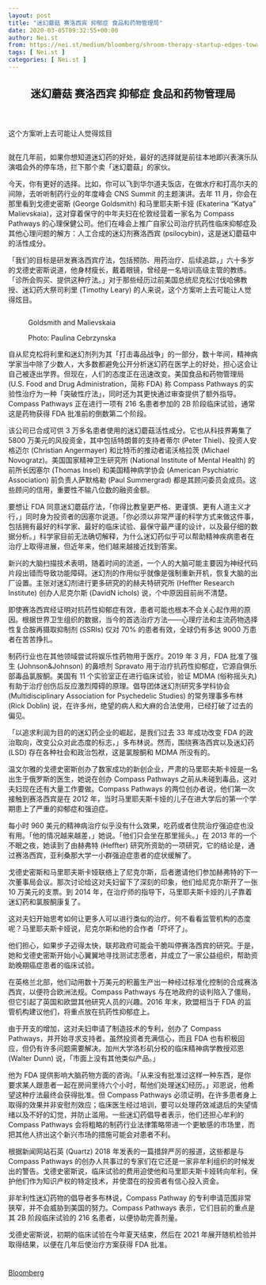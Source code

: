 ```yaml
---
layout: post
title: "迷幻蘑菇 赛洛西宾 抑郁症 食品和药物管理局"
date: 2020-03-05T09:32:55+00:00
author: Nei.st
from: https://nei.st/medium/bloomberg/shroom-therapy-startup-edges-toward-fda-approval
tags: [ Nei.st ]
categories: [ Nei.st ]
---
```


<article class="post-17212 post type-post status-publish format-standard hentry category-bloomberg" id="post-17212">
 <header class="page-header medium Archives">
  <div class="page-header__image">
  </div>
  <div class="page-header__content">
   <h1 class="page-title text-align-center">
    迷幻蘑菇 赛洛西宾 抑郁症 食品和药物管理局
   </h1>
  </div>
 </header>
 <div class="entry-content aesop-entry-content" id="post-17212-content">
  <link as="font" crossorigin="anonymous" href="//cdn.jsdelivr.net/gh/0nd1jyU39XQ/_/glyph/font-face/0uIzqoZjSuJfvSBnvgXTcApMtcVhMcpr.woff" rel="preload" type="font/woff"/>
  <link as="font" crossorigin="anonymous" href="//cdn.jsdelivr.net/gh/0nd1jyU39XQ/_/glyph/font-face/1sTnSLZWDKucPX6SAk.woff" rel="preload" type="font/woff"/>
  <p class="blog-post__description">
   这个方案听上去可能让人觉得炫目
  </p>
  <span id="more-17212">
  </span>
  <div class="container img">
   <div class="aspectRatioPlaceholder">
    <div class="progressiveMedia" data-height="1467" data-width="2200">
     <img alt="" class="progressiveMedia-image" data-src="https://cdn.jsdelivr.net/gh/0nd1jyU39XQ/_/img/1/idy_RFXs1Kwk.jpg" src="https://cdn.jsdelivr.net/gh/0nd1jyU39XQ/_/img/1/idy_RFXs1Kwk.jpg"/>
    </div>
   </div>
  </div>
  <p>
   就在几年前，如果你想知道迷幻药的好处，最好的选择就是前往本地即兴表演乐队演唱会外的停车场，拦下那个卖「迷幻蘑菇」的家伙。
  </p>
  <p>
   今天，你有更好的选择。比如，你可以飞到华尔道夫饭店，在做水疗和打高尔夫的间隙，去听听制药行业的年度峰会 CNS Summit 的主题演讲。去年 11 月，你会在那里看到戈德史密斯 (George Goldsmith) 和马里耶夫斯卡娅 (Ekaterina “Katya” Malievskaia)，这对穿着保守的中年夫妇在伦敦经营着一家名为 Compass Pathways 的心理保健公司。他们在峰会上推广自家公司治疗抗药性临床抑郁症及其他心理问题的解方：人工合成的迷幻剂赛洛西宾 (psilocybin)，这是迷幻蘑菇中的活性成分。
  </p>
  <p>
   「我们的目标是研发赛洛西宾疗法，包括预防、用药治疗、后续追踪，」六十多岁的戈德史密斯说道，他身材瘦长，戴着眼镜，曾经是一名培训高级主管的教练。「诊所会购买、提供这种疗法。」对于那些经历过前美国总统尼克松讨伐哈佛教授、迷幻药大祭司利里 (Timothy Leary) 的人来说，这个方案听上去可能让人觉得炫目。
  </p>
  <div class="container img">
   <div class="aspectRatioPlaceholder">
    <div class="progressiveMedia" data-height="2200" data-width="2200">
     <img alt="" class="progressiveMedia-image lazyload" data-src="https://cdn.jsdelivr.net/gh/0nd1jyU39XQ/_/img/1/i8SGBUBq.5io.jpg" src="https://cdn.jsdelivr.net/gh/0nd1jyU39XQ/_/img/1/i8SGBUBq.5io.jpg"/>
    </div>
   </div>
   <div class="aesop-image-component">
    <figure class="aesop-image-component-image aesop-component-align-center aesop-image-component-caption-left">
     <figcaption class="aesop-image-component-caption">
      <p class="aesop-cap-description">
       Goldsmith and Malievskaia
      </p>
      <p class="aesop-cap-cred">
       Photo: Paulina Cebrzynska
      </p>
     </figcaption>
    </figure>
   </div>
  </div>
  <p>
   自从尼克松将利里和迷幻剂列为其「打击毒品战争」的一部分，数十年间，精神病学家当中除了少数人，大多数都避免公开分析迷幻药在医学上的好处，担心这会让自己被逐出学界。但现在，人们的态度正在迅速改变。美国食品和药物管理局 (U.S. Food and Drug Administration，简称 FDA) 称 Compass Pathways 的实验性治疗为一种「突破性疗法」，同时还为其更快通过审查提供了额外指导。Compass Pathways 正在进行一项有 216 名患者参加的 2B 阶段临床试验，通常这是药物获得 FDA 批准前的倒数第二个阶段。
  </p>
  <p>
   该公司已合成可供 3 万多名患者使用的迷幻蘑菇活性成分。它也从科技界筹集了 5800 万美元的风投资金，其中包括特朗普的支持者蒂尔 (Peter Thiel)、投资人安格迈尔 (Christian Angermayer) 和比特币的推动者诺沃格拉茨 (Michael Novogratz)。美国国家精神卫生研究所 (National Institute of Mental Health) 的前所长因塞尔 (Thomas Insel) 和美国精神病学协会 (American Psychiatric Association) 前负责人萨默格勒 (Paul Summergrad) 都是其顾问委员会成员。这些顾问的信用，重要性不输八位数的融资金额。
  </p>
  <div class="code-block code-block-1" style="margin: 8px 0; clear: both;">
   <div class="container ads_KbHEVhh8Rw">
    <div class="card card--blog post-sidebar">
     <div class="card-body">
      <div class="logo_ngcontent-kty-0">
      </div>
      <div class="iframe-blocker U6XAMK63Vh00WqvF2BacIQ">
       <div class="background-h60B">
       </div>
       <div class="WumZiPCS4MeMw4pxQ">
       </div>
      </div>
     </div>
     <div class="card-footer">
      <div class="card-footer-wrapper" layout="row bottom-left">
      </div>
     </div>
    </div>
   </div>
  </div>
  <p>
   要想让 FDA 同意迷幻蘑菇疗法，「你得比教皇更严格、更谨慎、更有人道主义才行，」同时身为投资者的因塞尔说道。「你必须以非常严谨的科学方式来做这件事，包括拥有最好的科学家、最好的临床试验、最保守最严谨的设计，以及最仔细的数据分析。」科学家目前无法确切解释，为什么迷幻药似乎可以帮助精神疾病患者在治疗上取得进展，但近年来，他们越来越接近找到答案。
  </p>
  <p>
   新兴的大脑扫描技术表明，随着时间的流逝，一个人的大脑可能主要因为神经代码片段出错而导致功能障碍。迷幻剂的作用似乎就像是强制重新开机，恢复大脑的出厂设置。主张对迷幻剂进行更多研究的的赫夫特研究所 (Heﬀter Research Institute) 创办人尼克尔斯 (DavidN ichols) 说，个中原因目前尚不清楚。
  </p>
  <p>
   即使赛洛西宾经证明对抗药性抑郁症有效，患者可能也根本不会关心起作用的原因。根据世界卫生组织的数据，当今的首选治疗方法——心理疗法和主流药物选择性复合胺再摄取抑制剂 (SSRIs) 仅对 70% 的患者有效，全球仍有多达 9000 万患者在苦苦挣扎。
  </p>
  <p>
   制药行业也在其他领域尝试将娱乐性药物用于医疗。2019 年 3 月，FDA 批准了强生 (Johnson&amp;Johnson) 的鼻喷剂 Spravato 用于治疗抗药性抑郁症，它源自俱乐部毒品氯胺酮。美国有 11 个实验室正在进行临床试验，验证 MDMA (俗称摇头丸) 有助于治疗创伤后反应激烈障碍的原理。倡导团体迷幻剂研究多学科协会 (Multidisciplinary Association for Psychedelic Studies) 的常务理事多布林 (Rick Doblin) 说，在许多州，绝望的病人和大麻的合法使用，已经打破了过去的偏见。
  </p>
  <p>
   「以追求利润为目的的迷幻药企业的崛起，是我们过去 33 年成功改变 FDA 的政治取向，改变公众对此态度的标志，」多布林说。然而，围绕赛洛西宾以及迷幻药 (LSD) 存在各种社会和政治包袱，这是氯胺酮和 MDMA 所没有的。
  </p>
  <p>
   温文尔雅的戈德史密斯创办了数家成功的新创企业，严肃的马里耶夫斯卡娅是一名出生于俄罗斯的医生，她说在创办 Compass Pathways 之前从未碰到毒品，这对夫妇现在还有大量工作要做。Compass Pathways 的两位创办者说，他们第一次接触到赛洛西宾是在 2012 年，当时马里耶夫斯卡娅的儿子在进大学后的第一个学期患上了严重的抑郁症和强迫症。
  </p>
  <div class="code-block code-block-1" style="margin: 8px 0; clear: both;">
   <div class="container ads_KbHEVhh8Rw">
    <div class="card card--blog post-sidebar">
     <div class="card-body">
      <div class="logo_ngcontent-kty-0">
      </div>
      <div class="iframe-blocker U6XAMK63Vh00WqvF2BacIQ">
       <div class="background-h60B">
       </div>
       <div class="WumZiPCS4MeMw4pxQ">
       </div>
      </div>
     </div>
     <div class="card-footer">
      <div class="card-footer-wrapper" layout="row bottom-left">
      </div>
     </div>
    </div>
   </div>
  </div>
  <p>
   每小时 960 美元的精神病治疗似乎没有什么效果，吃药或者住院治疗强迫症也没有用。「他的情况越来越差，」她说。「他们只会坐在那里摇头。」在 2013 年的一个不眠之夜，她读到了由赫弗特 (Heﬀter) 研究所资助的一项研究，它的结论是，通过赛洛西宾，亚利桑那大学一小群强迫症患者的症状缓解了。
  </p>
  <p>
   戈德史密斯和马里耶夫斯卡娅联络上了尼克尔斯，后者邀请他们参加赫弗特的下一次董事局会议。那次讨论给这对夫妇留下了深刻的印象，他们给尼克尔斯开了一张 10 万美元的支票。到 2014 年，在治疗师的指导下，马里耶夫斯卡娅的儿子靠着迷幻药和氯胺酮康复了。
  </p>
  <p>
   这对夫妇开始思考如何让更多人可以进行类似的治疗。何不看看监管机构的态度呢？马里耶夫斯卡娅说，尼克尔斯和他的合作者「吓坏了」。
  </p>
  <p>
   他们担心，如果步子迈得太快，联邦政府可能会干脆叫停赛洛西宾的研究。于是，她和戈德史密斯开始小心翼翼地寻找测试志愿者，并成立了一家公益组织，帮助资助晚期癌症患者的临床试验。
  </p>
  <p>
   在英格兰北部，他们动用数十万美元的积蓄生产出一种经过标准化控制的合成赛洛西宾，以便符合欧洲法规。Compass Pathways 与在地政府的谈判陷入了僵局，但它引起了英国和欧盟其他研究人员的兴趣。2016 年末，欧盟相当于 FDA 的监管机构建议他们，将重点放在抗药性抑郁症上。
  </p>
  <p>
   由于开支的增加，这对夫妇申请了制造技术的专利，创办了 Compass Pathways，并开始寻求支持者。虽然投资者充满信心，而且 FDA 也有积极回应，但仍有许多问题需要解决。加州大学洛杉矶分校的临床精神病学教授邓恩 (Walter Dunn) 说，「市面上没有其他类似产品。」
  </p>
  <div class="code-block code-block-1" style="margin: 8px 0; clear: both;">
   <div class="container ads_KbHEVhh8Rw">
    <div class="card card--blog post-sidebar">
     <div class="card-body">
      <div class="logo_ngcontent-kty-0">
      </div>
      <div class="iframe-blocker U6XAMK63Vh00WqvF2BacIQ">
       <div class="background-h60B">
       </div>
       <div class="WumZiPCS4MeMw4pxQ">
       </div>
      </div>
     </div>
     <div class="card-footer">
      <div class="card-footer-wrapper" layout="row bottom-left">
      </div>
     </div>
    </div>
   </div>
  </div>
  <p>
   他为 FDA 提供影响大脑药物方面的咨询。「从来没有批准过这样一种东西，是你要求某人跟患者一起在房间里待六个小时，帮他们处理迷幻经历。」邓恩说，他希望这种疗法最终会获得批准。但 Compass Pathways 必须证明，在许多患者身上取得的效果并非安慰剂效应；临床医生经过培训，要可以处理药效减退后的失望情绪以及不好的幻觉，并防止滥用。一些迷幻药倡导者表示，他们还担心牟利的 Compass Pathways 会将粗略的制药行业法律策略带进一个更敏感的市场里，而把其他人挤出这个新兴市场的措施可能会对患者不利。
  </p>
  <p>
   根据新闻网站石英 (Quartz) 2018 年发表的一篇措辞严厉的报道，这些都是与 Compass Pathways 的创办人共事过的专家们在它还是一家非牟利组织的时候发出的警告。戈德史密斯说，临床试验的费用迫使他和马里耶夫斯卡娅转向牟利，保护他们作为知识产权的特定技术，并使潜在的投资者有信心投入资金。
  </p>
  <p>
   非牟利性迷幻药物的倡导者多布林说，Compass Pathway 的专利申请范围非常狭窄，并不会威胁到美国的努力。Compass Pathways 表示，它们目前的重点是其 2B 阶段临床试验的 216 名患者，以便协助完善剂量。
  </p>
  <p>
   戈德史密斯说，初期的临床试验在今年夏天结束，然后在 2021 年展开随机检验并取得结果，以便在几年后使治疗方案获得 FDA 批准。
  </p>
  <div class="container ag ah">
   <div class="fe n el">
    <a class="dt du bn bo bp bq br bs bt bu dv dw bx by dx dy" href="https://nei.st/medium/bloomberg-businessweek?source=https://www.bloomberg.com/news/articles/2020-01-07/psychedelic-mushroom-therapy-startup-edges-toward-fda-approval">
     <div class="c ff fg ag ah fh el fi fj ce fk fl fm fn fo fp fq fr fs ft fu">
      <div class="bs em en eo ep eq fv ah fw fg ag bm eu fx q fy fz p ac">
      </div>
     </div>
    </a>
   </div>
  </div>
  <div class="code-block code-block-2" style="margin: 8px 0; clear: both;">
   <br/>
   <div class="container ads_KbHEVhh8Rw">
    <div class="card card--blog post-sidebar">
     <div class="card-body">
      <div class="logo_ngcontent-kty-0">
      </div>
      <div class="iframe-blocker U6XAMK63Vh00WqvF2BacIQ">
       <div class="background-h60B">
       </div>
       <div class="WumZiPCS4MeMw4pxQ">
       </div>
      </div>
     </div>
     <div class="card-footer">
      <div class="card-footer-wrapper" layout="row bottom-left">
      </div>
     </div>
    </div>
   </div>
  </div>
 </div>
 <footer class="entry-footer">
  <div class="categories icon-link">
   <a href="https://nei.st/category/medium/bloomberg" rel="category tag">
    Bloomberg
   </a>
  </div>
 </footer>
</article>

